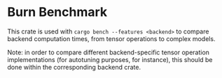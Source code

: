 # Burn Benchmark

This crate is used with `cargo bench --features <backend>`
to compare backend computation times, from tensor operations to complex models.

Note: in order to compare different backend-specific tensor operation
implementations (for autotuning purposes, for instance), this should be done
within the corresponding backend crate.
